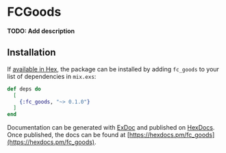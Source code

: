 # FCGoods

**TODO: Add description**

## Installation

If [available in Hex](https://hex.pm/docs/publish), the package can be installed
by adding `fc_goods` to your list of dependencies in `mix.exs`:

```elixir
def deps do
  [
    {:fc_goods, "~> 0.1.0"}
  ]
end
```

Documentation can be generated with [ExDoc](https://github.com/elixir-lang/ex_doc)
and published on [HexDocs](https://hexdocs.pm). Once published, the docs can
be found at [https://hexdocs.pm/fc_goods](https://hexdocs.pm/fc_goods).

